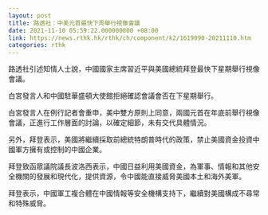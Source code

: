 ```yaml
---
layout: post
title: 路透社：中美元首最快下周舉行視像會議
date: 2021-11-10 05:59:22.000000000 +08:00
link: https://news.rthk.hk/rthk/ch/component/k2/1619090-20211110.htm
categories: rthk
---
```


路透社引述知情人士說，中國國家主席習近平與美國總統拜登最快下星期舉行視像會議。

白宮發言人和中國駐華盛頓大使館拒絕確認會議會否在下星期舉行。

白宮發言人在例行記者會重申，美中雙方原則上同意，兩國元首在年底前舉行視像會議，正進行工作層面的討論，以確定細節，未有交代具體情況。

另外，拜登表示，美國將繼續採取前總統特朗普時代的政策，禁止美國資金投資中國軍方擁有或控制的中國企業。

拜登致函眾議院議長波洛西表示，中國日益利用美國資金，為軍事、情報和其他安全機關的發展和現代化，提供資源，令中國能直接威脅美國本土和海外美軍。

拜登表示，中國軍工複合體在中國情報等安全機構支持下，繼續對美國構成不尋常和特殊威脅。

